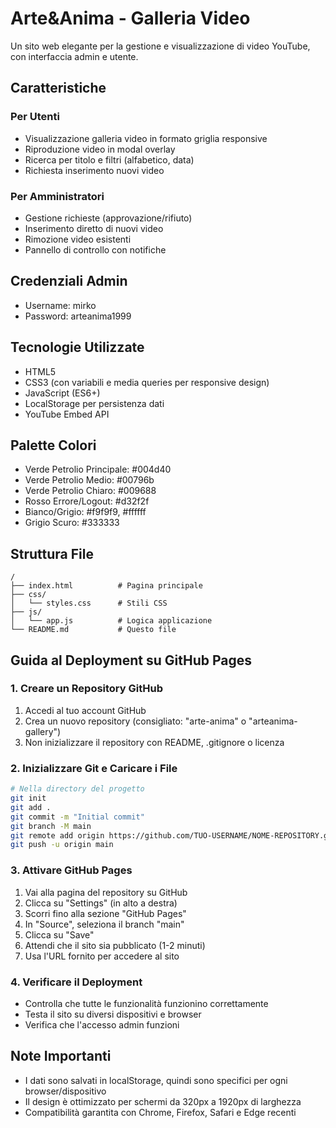 # Arte&Anima - Galleria Video

Un sito web elegante per la gestione e visualizzazione di video YouTube, con interfaccia admin e utente.

## Caratteristiche

### Per Utenti
- Visualizzazione galleria video in formato griglia responsive
- Riproduzione video in modal overlay
- Ricerca per titolo e filtri (alfabetico, data)
- Richiesta inserimento nuovi video

### Per Amministratori
- Gestione richieste (approvazione/rifiuto)
- Inserimento diretto di nuovi video
- Rimozione video esistenti
- Pannello di controllo con notifiche

## Credenziali Admin
- Username: mirko
- Password: arteanima1999

## Tecnologie Utilizzate
- HTML5
- CSS3 (con variabili e media queries per responsive design)
- JavaScript (ES6+)
- LocalStorage per persistenza dati
- YouTube Embed API

## Palette Colori
- Verde Petrolio Principale: #004d40
- Verde Petrolio Medio: #00796b
- Verde Petrolio Chiaro: #009688
- Rosso Errore/Logout: #d32f2f
- Bianco/Grigio: #f9f9f9, #ffffff
- Grigio Scuro: #333333

## Struttura File
```
/
├── index.html          # Pagina principale
├── css/
│   └── styles.css      # Stili CSS
├── js/
│   └── app.js          # Logica applicazione
└── README.md           # Questo file
```

## Guida al Deployment su GitHub Pages

### 1. Creare un Repository GitHub
1. Accedi al tuo account GitHub
2. Crea un nuovo repository (consigliato: "arte-anima" o "arteanima-gallery")
3. Non inizializzare il repository con README, .gitignore o licenza

### 2. Inizializzare Git e Caricare i File
```bash
# Nella directory del progetto
git init
git add .
git commit -m "Initial commit"
git branch -M main
git remote add origin https://github.com/TUO-USERNAME/NOME-REPOSITORY.git
git push -u origin main
```

### 3. Attivare GitHub Pages
1. Vai alla pagina del repository su GitHub
2. Clicca su "Settings" (in alto a destra)
3. Scorri fino alla sezione "GitHub Pages"
4. In "Source", seleziona il branch "main"
5. Clicca su "Save"
6. Attendi che il sito sia pubblicato (1-2 minuti)
7. Usa l'URL fornito per accedere al sito

### 4. Verificare il Deployment
- Controlla che tutte le funzionalità funzionino correttamente
- Testa il sito su diversi dispositivi e browser
- Verifica che l'accesso admin funzioni

## Note Importanti
- I dati sono salvati in localStorage, quindi sono specifici per ogni browser/dispositivo
- Il design è ottimizzato per schermi da 320px a 1920px di larghezza
- Compatibilità garantita con Chrome, Firefox, Safari e Edge recenti
